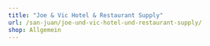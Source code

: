 ```yaml
---
title: "Joe & Vic Hotel & Restaurant Supply"
url: /san-juan/joe-und-vic-hotel-und-restaurant-supply/
shop: Allgemein
---
```

